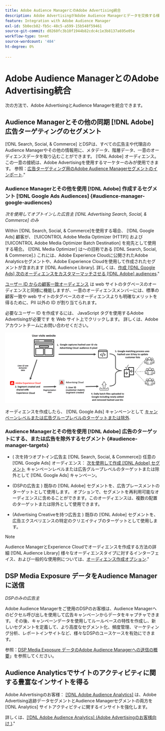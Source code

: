 ```yaml
---
title: Adobe Audience ManagerとのAdobe Advertising統合
description: Adobe AdvertisingがAdobe Audience Managerとデータを交換する様々な方法について説明します。
feature: Integration with Adobe Audience Manager
exl-id: 5b0ecb82-fb5c-48c5-a599-15b548f59461
source-git-commit: d0260fc3b10f1944b82cdc4c1e3b8137a695e05e
workflow-type: tm+mt
source-wordcount: '484'
ht-degree: 0%

---
```


# Adobe Audience ManagerとのAdobe Advertising統合

次の方法で、Adobe AdvertisingとAudience Managerを統合できます。

## Audience Managerとその他の同期 [!DNL Adobe] 広告ターゲティングのセグメント

[!DNL Search, Social, & Commerce] とDSPは、すべての広告主や代理店のAudience Managerやその他の情報用に、メタデータ、階層データ、一意のオーディエンスデータを取り込むことができます。 [!DNL Adobe] オーディエンス。 この一意の接続は、Adobe Advertisingを使用するマーケターのみが使用できます。 参照：[広告ターゲティング用のAdobe Audience Managerセグメントのインポート](/help/integrations/audience-manager/import-audiences.md).&quot;

### Audience Managerとその他を使用 [!DNL Adobe] 作成するセグメント [!DNL Google Ads Audiences] {#audience-manager-google-audiences}

*次を使用してオプトインした広告主 [!DNL Advertising Search, Social, & Commerce] のみ*

Within [!DNL Search, Social, & Commerce]を使用する場合、 [!DNL Google Ads] 顧客が、 [!UICONTROL Adobe Media Optimizer (HTTP)] および [!UICONTROL Adobe Media Optimizer Batch Destination] を宛先として使用する場合。 ([!DNL Media Optimizer] は～の旧称である [!DNL Search, Social, & Commerce].) これには、Adobe Experience Cloudに公開されたAdobe Analyticsセグメントや、Adobe Experience Cloudを使用して作成されたセグメントが含まれます [!DNL Audience Library]. 詳しくは、[作成 [!DNL Google Ads] 次のオーディエンスをカスタマーマッチさせる [!DNL Adobe] audiences](/help/search-social-commerce/campaign-management/campaigns/google-audience-from-adobe-audience.md).&quot;

[ユーザー ID からの顧客一致オーディエンス](https://support.google.com/google-ads/answer/9199250) は web サイトのタグベースのオーディエンスと同様に機能しますが、一意のオーディエンスメンバーには、標準の顧客一致や web サイトのタグベースのオーディエンスよりも明確なメリットを得るために、PII 以外の ID が割り当てられます。

必要なユーザー ID を作成するには、 JavaScript タグを使用するAdobe Advertisingが必要です <!-- with a user ID parameter -->を Web サイト上でクリックします。 詳しくは、Adobeアカウントチームにお問い合わせください。

![セグメント作成プロセス](/help/integrations/assets/ad_search_user_id_pic.png)

オーディエンスを作成したら、 [!DNL Google Ads] キャンペーンとして [キャンペーンレベルまたは広告グループレベルのターゲットまたは除外](#audience-manager-targets).

### Audience Managerとその他を使用 [!DNL Adobe] 広告のターゲットにする、または広告を除外するセグメント {#audience-manager-targets}

* ( 次を持つオプトイン広告主 [!DNL Search, Social, & Commerce]) 任意の [!DNL Google Ads] オーディエンス： [次を使用して作成 [!DNL Adobe] セグメント](#audience-manager-google-audiences) キャンペーンレベルまたは広告グループレベルのターゲットまたは除外として [!DNL Google Ads] キャンペーン。

* (DSPの広告主 ) 既存の [!DNL Adobe] セグメントを、広告プレースメントのターゲットとして使用します。 オプションで、セグメントを再利用可能なオーディエンスに含めることができます。このオーディエンスは、複数の配置のターゲットまたは除外として使用できます。

* (Advertising Creativeを持つ広告主 ) 既存の [!DNL Adobe] セグメントを、広告エクスペリエンスの特定のクリエイティブのターゲットとして使用します。

>[!NOTE]
>
>Audience ManagerとExperience Cloudでオーディエンスを作成する方法の詳細 [!DNL Audience Library] 様々なオーディエンスタイプに対するインターフェイス、および一般的な使用例については、[オーディエンス作成オプション](https://experienceleague.adobe.com/docs/experience-cloud-kcs/kbarticles/KA-16471.html).&quot;

## DSP Media Exposure データをAudience Managerに送信

*DSPのみの広告主*

Adobe Audience Managerをご使用のDSPのお客様は、Audience Managerへのピクセル呼び出しを使用して広告キャンペーンからデータをキャプチャできます。 その後、キャンペーンデータを使用してルールベースの特性を作成し、新しいセグメントを定義して、より高度なセグメント化、頻度管理、マーケティング分析、レポートインサイトなど、様々なDSPのユースケースを有効にできます。

参照：[DSP Media Exposure データのAdobe Audience Managerへの送信の概要](/help/integrations/audience-manager/media-data-integration/overview.md)」を参照してください。

## Audience Analyticsでサイトのアクティビティに関する豊富なインサイトを得る

Adobe Advertisingのお客様： [[!DNL Adobe Audience Analytics]](https://experienceleague.adobe.com/docs/analytics/integration/audience-analytics/mc-audiences-aam.html) は、Adobe Advertising追跡データセグメントとAudience Managerセグメントの両方を [!DNL Analytics] サイトアクティビティに関するインサイトを強化します。

詳しくは、[[!DNL Adobe Audience Analytics] (Adobe Advertisingのお客様向け )](/help/integrations/audience-manager/audience-analytics.md).&quot;
